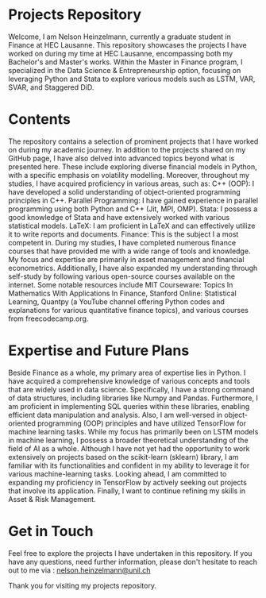 # Projects Repository
Welcome, I am Nelson Heinzelmann, currently a graduate student in Finance at HEC Lausanne. This repository showcases the projects I have worked on during my time at HEC Lausanne, encompassing both my Bachelor's and Master's works. Within the Master in Finance program, I specialized in the Data Science & Entrepreneurship option, focusing on leveraging Python and Stata to explore various models such as LSTM, VAR, SVAR, and Staggered DiD.
# Contents
The repository contains a selection of prominent projects that I have worked on during my academic journey. In addition to the projects shared on my GitHub page, I have also delved into advanced topics beyond what is presented here. These include exploring diverse financial models in Python, with a specific emphasis on volatility modelling. Moreover, throughout my studies, I have acquired proficiency in various areas, such as:
C++ (OOP): I have developed a solid understanding of object-oriented programming principles in C++.
Parallel Programming: I have gained experience in parallel programming using both Python and C++ (Jit, MPI, OMP). 
Stata: I possess a good knowledge of Stata and have extensively worked with various statistical models.
LaTeX: I am proficient in LaTeX and can effectively utilize it to write reports and documents. 
Finance: This is the subject I a most competent in. During my studies, I have completed numerous finance courses that have provided me with a wide range of tools and knowledge. My focus and expertise are primarily in asset management and financial econometrics. 
Additionally, I have also expanded my understanding through self-study by following various open-source courses available on the internet. Some notable resources include MIT Courseware: Topics In Mathematics With Applications In Finance, Stanford Online: Statistical Learning, Quantpy (a YouTube channel offering Python codes and explanations for various quantitative finance topics), and various courses from freecodecamp.org.

# Expertise and Future Plans
Beside Finance as a whole, my primary area of expertise lies in Python. I have acquired a comprehensive knowledge of various concepts and tools that are widely used in data science. Specifically, I have a strong command of data structures, including libraries like Numpy and Pandas. Furthermore, I am proficient in implementing SQL queries within these libraries, enabling efficient data manipulation and analysis. Also, I am well-versed in object-oriented programming (OOP) principles and have utilized TensorFlow for machine learning tasks. While my focus has primarily been on LSTM models in machine learning, I possess a broader theoretical understanding of the field of AI as a whole. Although I have not yet had the opportunity to work extensively on projects based on the scikit-learn (sklearn) library, I am familiar with its functionalities and confident in my ability to leverage it for various machine-learning tasks. Looking ahead, I am committed to expanding my proficiency in TensorFlow by actively seeking out projects that involve its application. Finally, I want to continue refining my skills in Asset & Risk Management.

# Get in Touch
Feel free to explore the projects I have undertaken in this repository. If you have any questions, need further information, please don't hesitate to reach out to me via : nelson.heinzelmann@unil.ch

Thank you for visiting my projects repository.
